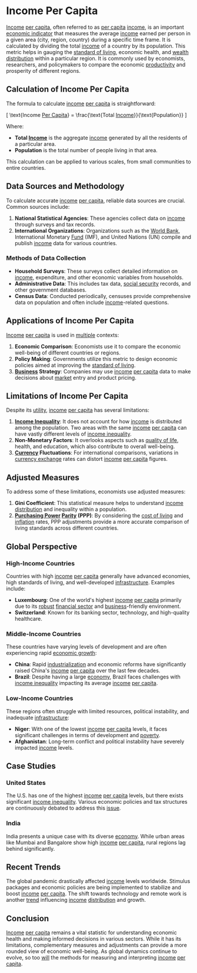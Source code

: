 # Income Per Capita

[Income](../i/income.md) [per capita](../p/per_capita.md), often referred to as [per capita](../p/per_capita.md) [income](../i/income.md), is an important [economic indicator](../e/economic_indicator.md) that measures the average [income](../i/income.md) earned per person in a given area (city, region, country) during a specific time frame. It is calculated by dividing the total [income](../i/income.md) of a country by its population. This metric helps in gauging the [standard of living](../s/standard_of_living.md), economic health, and [wealth](../w/wealth.md) [distribution](../d/distribution.md) within a particular region. It is commonly used by economists, researchers, and policymakers to compare the economic [productivity](../p/productivity.md) and prosperity of different regions.

## Calculation of Income Per Capita

The formula to calculate [income](../i/income.md) [per capita](../p/per_capita.md) is straightforward:

\[ \text{Income [Per Capita](../p/per_capita.md)} = \frac{\text{Total [Income](../i/income.md)}}{\text{Population}} \]

Where:
- **Total [Income](../i/income.md)** is the aggregate [income](../i/income.md) generated by all the residents of a particular area.
- **Population** is the total number of people living in that area.

This calculation can be applied to various scales, from small communities to entire countries.

## Data Sources and Methodology

To calculate accurate [income](../i/income.md) [per capita](../p/per_capita.md), reliable data sources are crucial. Common sources include:
1. **National Statistical Agencies**: These agencies collect data on [income](../i/income.md) through surveys and tax records.
2. **International Organizations**: Organizations such as the [World Bank](../w/world_bank.md), International Monetary [Fund](../f/fund.md) (IMF), and United Nations (UN) compile and publish [income](../i/income.md) data for various countries.

### Methods of Data Collection
- **Household Surveys**: These surveys collect detailed information on [income](../i/income.md), expenditure, and other economic variables from households.
- **Administrative Data**: This includes tax data, [social security](../s/social_security.md) records, and other government databases.
- **Census Data**: Conducted periodically, censuses provide comprehensive data on population and often include [income](../i/income.md)-related questions.

## Applications of Income Per Capita

[Income](../i/income.md) [per capita](../p/per_capita.md) is used in [multiple](../m/multiple.md) contexts:
1. **Economic Comparison**: Economists use it to compare the economic well-being of different countries or regions.
2. **Policy Making**: Governments utilize this metric to design economic policies aimed at improving the [standard of living](../s/standard_of_living.md).
3. **[Business](../b/business.md) Strategy**: Companies may use [income](../i/income.md) [per capita](../p/per_capita.md) data to make decisions about [market](../m/market.md) entry and product pricing.

## Limitations of Income Per Capita

Despite its [utility](../u/utility.md), [income](../i/income.md) [per capita](../p/per_capita.md) has several limitations:
1. **[Income Inequality](../i/income_inequality.md)**: It does not account for how [income](../i/income.md) is distributed among the population. Two areas with the same [income](../i/income.md) [per capita](../p/per_capita.md) can have vastly different levels of [income inequality](../i/income_inequality.md).
2. **Non-Monetary Factors**: It overlooks aspects such as [quality of life](../q/quality_of_life.md), health, and education, which also contribute to overall well-being.
3. **[Currency](../c/currency.md) Fluctuations**: For international comparisons, variations in [currency exchange](../c/currency_exchange.md) rates can distort [income](../i/income.md) [per capita](../p/per_capita.md) figures.

## Adjusted Measures

To address some of these limitations, economists use adjusted measures:
1. **Gini Coefficient**: This statistical measure helps to understand [income](../i/income.md) [distribution](../d/distribution.md) and inequality within a population.
2. **[Purchasing Power](../p/purchasing_power.md) [Parity](../p/parity.md) (PPP)**: By considering the [cost of living](../c/cost_of_living.md) and [inflation](../i/inflation.md) rates, PPP adjustments provide a more accurate comparison of living standards across different countries.

## Global Perspective

### High-Income Countries
Countries with high [income](../i/income.md) [per capita](../p/per_capita.md) generally have advanced economies, high standards of living, and well-developed [infrastructure](../i/infrastructure.md). Examples include:

- **Luxembourg**: One of the world's highest [income](../i/income.md) [per capita](../p/per_capita.md) primarily due to its [robust](../r/robust.md) [financial sector](../f/financial_sector.md) and [business](../b/business.md)-friendly environment.
- **Switzerland**: Known for its banking sector, technology, and high-quality healthcare.

### Middle-Income Countries
These countries have varying levels of development and are often experiencing rapid [economic growth](../e/economic_growth.md):

- **China**: Rapid [industrialization](../i/industrialization.md) and economic reforms have significantly raised China's [income](../i/income.md) [per capita](../p/per_capita.md) over the last few decades.
- **Brazil**: Despite having a large [economy](../e/economy.md), Brazil faces challenges with [income inequality](../i/income_inequality.md) impacting its average [income](../i/income.md) [per capita](../p/per_capita.md).

### Low-Income Countries
These regions often struggle with limited resources, political instability, and inadequate [infrastructure](../i/infrastructure.md):

- **Niger**: With one of the lowest [income](../i/income.md) [per capita](../p/per_capita.md) levels, it faces significant challenges in terms of development and [poverty](../p/poverty.md).
- **Afghanistan**: Long-term conflict and political instability have severely impacted [income](../i/income.md) levels.

## Case Studies

### United States
The U.S. has one of the highest [income](../i/income.md) [per capita](../p/per_capita.md) levels, but there exists significant [income inequality](../i/income_inequality.md). Various economic policies and tax structures are continuously debated to address this [issue](../i/issue.md).

### India
India presents a unique case with its diverse [economy](../e/economy.md). While urban areas like Mumbai and Bangalore show high [income](../i/income.md) [per capita](../p/per_capita.md), rural regions lag behind significantly.

## Recent Trends
The global pandemic drastically affected [income](../i/income.md) levels worldwide. Stimulus packages and economic policies are being implemented to stabilize and boost [income](../i/income.md) [per capita](../p/per_capita.md). The shift towards technology and remote work is another [trend](../t/trend.md) influencing [income](../i/income.md) [distribution](../d/distribution.md) and growth.

## Conclusion

[Income](../i/income.md) [per capita](../p/per_capita.md) remains a vital statistic for understanding economic health and making informed decisions in various sectors. While it has its limitations, complementary measures and adjustments can provide a more rounded view of economic well-being. As global dynamics continue to evolve, so too [will](../w/will.md) the methods for measuring and interpreting [income](../i/income.md) [per capita](../p/per_capita.md).